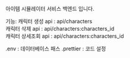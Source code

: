  아이템 시뮬레이터 서비스 백엔드 입니다.

기능:
 캐릭터 생성 api : api/characters      
 캐릭터 삭제 api : api/characters:characters_id    
 캐릭터 상세조회 api : api/characters:characters_id
 
 
 .env : 데이터베이스 패스
 .prettier : 코드 설정
 